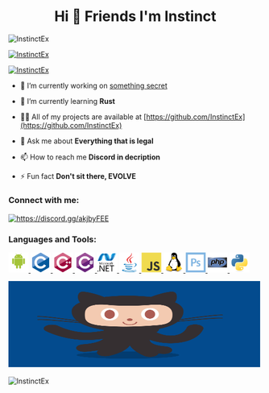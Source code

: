 <h1 align="center">Hi 👋 Friends I'm Instinct</h1>


<p align="left"> <img src="https://komarev.com/ghpvc/?username=InstinctEx&label=Profile%20views&color=0e75b6&style=flat" alt="InstinctEx" /> </p>

<p align="left"> <a href="https://github.com/ryo-ma/github-profile-trophy"><img src="https://github-profile-trophy.vercel.app/?username=InstinctEx" alt="InstinctEx" /></a> </p>

<p align="left"> <a href="https://twitter.com/InstinctEx" target="blank"><img src="https://img.shields.io/twitter/follow/InstinctEx?logo=twitter&style=for-the-badge" alt="InstinctEx" /></a> </p>

- 🔭 I’m currently working on [something secret](https://github.com/InstinctEx)

- 🌱 I’m currently learning **Rust**

- 👨‍💻 All of my projects are available at [https://github.com/InstinctEx](https://github.com/InstinctEx)

- 💬 Ask me about **Everything that is legal**

- 📫 How to reach me **Discord in decription**

- ⚡ Fun fact **Don't sit there, EVOLVE**

<h3 align="left">Connect with me:</h3>
<p align="left">
<a href="https://discord.gg/akjbyFEE" target="blank"><img align="center" src="https://cdn.jsdelivr.net/npm/simple-icons@3.0.1/icons/discord.svg" alt="https://discord.gg/akjbyFEE" height="30" width="40" /></a>
</p>

<h3 align="left">Languages and Tools:</h3>
<p align="left"> <a href="https://developer.android.com" target="_blank"> <img src="https://raw.githubusercontent.com/devicons/devicon/master/icons/android/android-original-wordmark.svg" alt="android" width="40" height="40"/> </a> <a href="https://www.cprogramming.com/" target="_blank"> <img src="https://raw.githubusercontent.com/devicons/devicon/master/icons/c/c-original.svg" alt="c" width="40" height="40"/> </a> <a href="https://www.w3schools.com/cpp/" target="_blank"> <img src="https://raw.githubusercontent.com/devicons/devicon/master/icons/cplusplus/cplusplus-original.svg" alt="cplusplus" width="40" height="40"/> </a> <a href="https://www.w3schools.com/cs/" target="_blank"> <img src="https://raw.githubusercontent.com/devicons/devicon/master/icons/csharp/csharp-original.svg" alt="csharp" width="40" height="40"/> </a> <a href="https://dotnet.microsoft.com/" target="_blank"> <img src="https://raw.githubusercontent.com/devicons/devicon/master/icons/dot-net/dot-net-original-wordmark.svg" alt="dotnet" width="40" height="40"/> </a> <a href="https://www.java.com" target="_blank"> <img src="https://raw.githubusercontent.com/devicons/devicon/master/icons/java/java-original.svg" alt="java" width="40" height="40"/> </a> <a href="https://developer.mozilla.org/en-US/docs/Web/JavaScript" target="_blank"> <img src="https://raw.githubusercontent.com/devicons/devicon/master/icons/javascript/javascript-original.svg" alt="javascript" width="40" height="40"/> </a> <a href="https://www.linux.org/" target="_blank"> <img src="https://raw.githubusercontent.com/devicons/devicon/master/icons/linux/linux-original.svg" alt="linux" width="40" height="40"/> </a> <a href="https://www.mathworks.com/" target="_blank"> </a> <a href="https://www.photoshop.com/en" target="_blank"> <img src="https://raw.githubusercontent.com/devicons/devicon/master/icons/photoshop/photoshop-line.svg" alt="photoshop" width="40" height="40"/> </a> <a href="https://www.php.net" target="_blank"> <img src="https://raw.githubusercontent.com/devicons/devicon/master/icons/php/php-original.svg" alt="php" width="40" height="40"/> </a> <a href="https://www.python.org" target="_blank"> <img src="https://raw.githubusercontent.com/devicons/devicon/master/icons/python/python-original.svg" alt="python" width="40" height="40"/> </a> <a href="https://unity.com/" target="_blank"> </a> </p>



<img src="https://raw.githubusercontent.com/aayushgoyal/aayushgoyal/master/github.gif" width="500" height="171">


<p><img align="center" src="https://github-readme-streak-stats.herokuapp.com/?user=InstinctEx&" alt="InstinctEx" /></p>
